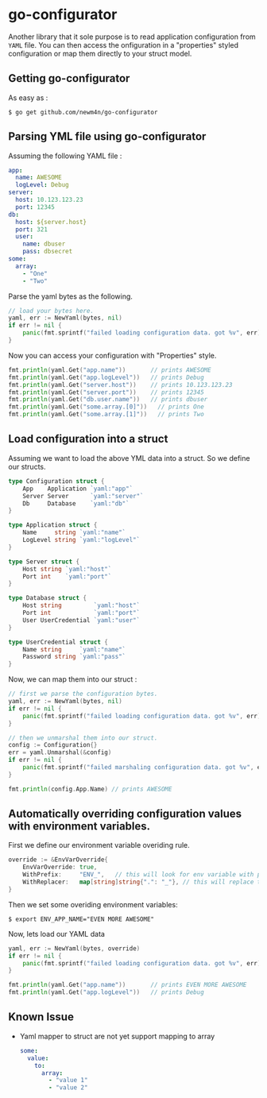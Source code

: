 # go-configurator

Another library that it sole purpose is to read application configuration from `YAML` file. You can
then access the onfiguration in a "properties" styled configuration or map them directly
to your struct model. 

## Getting go-configurator

As easy as :

```text
$ go get github.com/newm4n/go-configurator
```

## Parsing YML file using go-configurator

Assuming the following YAML file :

```yaml
app:
  name: AWESOME
  logLevel: Debug
server:
  host: 10.123.123.23
  port: 12345
db:
  host: ${server.host}
  port: 321
  user:
    name: dbuser
    pass: dbsecret
some:
  array:
    - "One"
    - "Two"

```

Parse the yaml bytes as the following.
```go
// load your bytes here.
yaml, err := NewYaml(bytes, nil)
if err != nil {
    panic(fmt.sprintf("failed loading configuration data. got %v", err))
}
```

Now you can access your configuration with "Properties" style.

```go
fmt.println(yaml.Get("app.name"))       // prints AWESOME
fmt.println(yaml.Get("app.logLevel"))   // prints Debug
fmt.println(yaml.Get("server.host"))    // prints 10.123.123.23
fmt.println(yaml.Get("server.port"))    // prints 12345
fmt.println(yaml.Get("db.user.name"))   // prints dbuser
fmt.println(yaml.Get("some.array.[0]"))   // prints One
fmt.println(yaml.Get("some.array.[1]"))   // prints Two
```

## Load configuration into a struct

Assuming we want to load the above YML data into a struct.
So we define our structs.

```go
type Configuration struct {
	App    Application `yaml:"app"`
	Server Server      `yaml:"server"`
	Db     Database    `yaml:"db"`
}

type Application struct {
	Name     string `yaml:"name"`
	LogLevel string `yaml:"logLevel"`
}

type Server struct {
	Host string `yaml:"host"`
	Port int    `yaml:"port"`
}

type Database struct {
    Host string         `yaml:"host"`
    Port int            `yaml:"port"`
    User UserCredential `yaml:"user"`
}

type UserCredential struct {
	Name string     `yaml:"name"`
	Password string `yaml:"pass"`
}

```

Now, we can map them into our struct :

```go
// first we parse the configuration bytes.
yaml, err := NewYaml(bytes, nil)
if err != nil {
    panic(fmt.sprintf("failed loading configuration data. got %v", err))
}

// then we unmarshal them into our struct.
config := Configuration{}
err = yaml.Unmarshal(&config)
if err != nil {
    panic(fmt.sprintf("failed marshaling configuration data. got %v", err))
}

fmt.println(config.App.Name) // prints AWESOME
```

## Automatically overriding configuration values with environment variables.

First we define our environment variable overiding rule.

```go
override := &EnvVarOverride{
    EnvVarOverride: true,
    WithPrefix:     "ENV_",   // this will look for env variable with prefix of "ENV_"
    WithReplacer:   map[string]string{".": "_"}, // this will replace the property key sub-string with another string.
}
```

Then we set some overiding environment variables:

```text
$ export ENV_APP_NAME="EVEN MORE AWESOME" 
```

Now, lets load our YAML data

```go
yaml, err := NewYaml(bytes, override)
if err != nil {
    panic(fmt.sprintf("failed loading configuration data. got %v", err))
}

fmt.println(yaml.Get("app.name"))       // prints EVEN MORE AWESOME
fmt.println(yaml.Get("app.logLevel"))   // prints Debug
```

## Known Issue

* Yaml mapper to struct are not yet support mapping to array
    ```yaml
    some:
      value:
        to:
          array:
            - "value 1"
            - "value 2"
    ```